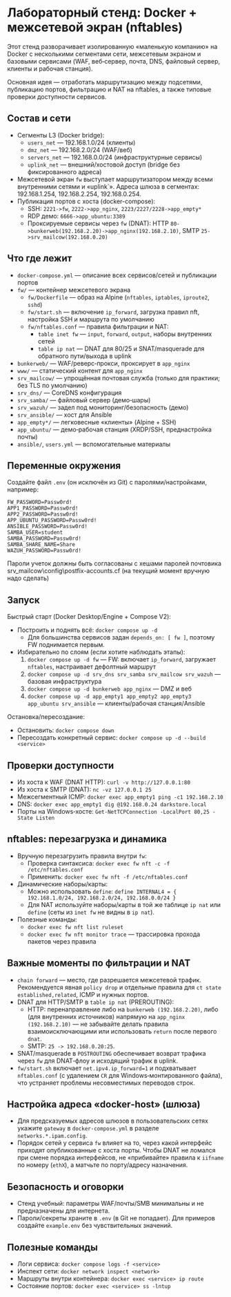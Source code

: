 # Лабораторный стенд: Docker + межсетевой экран (nftables)

Этот стенд разворачивает изолированную «маленькую компанию» на Docker с несколькими сегментами сети, межсетевым экраном и базовыми сервисами (WAF, веб‑сервер, почта, DNS, файловый сервер, клиенты и рабочая станция).

Основная идея — отработать маршрутизацию между подсетями, публикацию портов, фильтрацию и NAT на nftables, а также типовые проверки доступности сервисов.

## Состав и сети

- Сегменты L3 (Docker bridge):
  - `users_net` — 192.168.1.0/24 (клиенты)
  - `dmz_net` — 192.168.2.0/24 (WAF/веб)
  - `servers_net` — 192.168.0.0/24 (инфраструктурные сервисы)
  - `uplink_net` — внешний/хостовой доступ (bridge без фиксированного адреса)
- Межсетевой экран `fw` выступает маршрутизатором между всеми внутренними сетями и «uplink`». Адреса шлюза в сегментах: 192.168.1.254, 192.168.2.254, 192.168.0.254.
- Публикация портов с хоста (docker-compose):
  - SSH: `2221->fw`, `2222->app_nginx`, `2223/2227/2228->app_empty*`
  - RDP демо: `6666->app_ubuntu:3389`
  - Проксируемые сервисы через `fw` (DNAT): HTTP `80->bunkerweb(192.168.2.20)->app_nginx(192.168.2.10)`, SMTP `25->srv_mailcow(192.168.0.20)`

## Что где лежит

- `docker-compose.yml` — описание всех сервисов/сетей и публикации портов
- `fw/` — контейнер межсетевого экрана
  - `fw/Dockerfile` — образ на Alpine (`nftables`, `iptables`, `iproute2`, `sshd`)
  - `fw/start.sh` — включение `ip_forward`, загрузка правил nft, настройка SSH и маршрута по умолчанию
  - `fw/nftables.conf` — правила фильтрации и NAT:
    - `table inet fw` — `input`, `forward`, `output`, наборы внутренних сетей
    - `table ip nat` — DNAT для 80/25 и SNAT/masquerade для обратного пути/выхода в uplink
- `bunkerweb/` — WAF/реверс‑прокси, проксирует в `app_nginx`
- `www/` — статический контент для `app_nginx`
- `srv_mailcow/` — упрощённая почтовая служба (только для практики; без TLS по умолчанию)
- `srv_dns/` — CoreDNS конфигурация
- `srv_samba/` — файловый сервер (демо‐шары)
- `srv_wazuh/` — задел под мониторинг/безопасность (демо)
- `srv_ansible/` — хост для Ansible
- `app_empty*/` — легковесные «клиенты» (Alpine + SSH)
- `app_ubuntu/` — демо‑рабочая станция (XRDP/SSH, преднастройка почты)
- `ansible/`, `users.yml` — вспомогательные материалы

## Переменные окружения

Создайте файл `.env` (он исключён из Git) с паролями/настройками, например:

```
FW_PASSWORD=Passw0rd!
APP1_PASSWORD=Passw0rd!
APP2_PASSWORD=Passw0rd!
APP_UBUNTU_PASSWORD=Passw0rd!
ANSIBLE_PASSWORD=Passw0rd!
SAMBA_USER=student
SAMBA_PASSWORD=Passw0rd!
SAMBA_SHARE_NAME=Share
WAZUH_PASSWORD=Passw0rd!
```
Пароли учеток должны быть согласованы с хешами паролей почтовика srv_mailcow\config\postfix-accounts.cf
(на текущий момент вручную надо сделать)

## Запуск

Быстрый старт (Docker Desktop/Engine + Compose V2):

- Построить и поднять всё: `docker compose up -d`
  - Для большинства сервисов задан `depends_on: [ fw ]`, поэтому FW поднимается первым.
- Избирательно по слоям (если хотите наблюдать этапы):
  1) `docker compose up -d fw` — FW: включает `ip_forward`, загружает `nftables`, настраивает дефолтный маршрут
  2) `docker compose up -d srv_dns srv_samba srv_mailcow srv_wazuh` — базовая инфраструктура
  3) `docker compose up -d bunkerweb app_nginx` — DMZ и веб
  4) `docker compose up -d app_empty1 app_empty2 app_empty3 app_ubuntu srv_ansible` — клиенты/рабочая станция/Ansible

Остановка/пересоздание:
- Остановить: `docker compose down`
- Пересоздать конкретный сервис: `docker compose up -d --build <service>`

## Проверки доступности

- Из хоста к WAF (DNAT HTTP): `curl -v http://127.0.0.1:80`
- Из хоста к SMTP (DNAT): `nc -vz 127.0.0.1 25`
- Межсегментный ICMP: `docker exec app_empty1 ping -c1 192.168.2.10`
- DNS: `docker exec app_empty1 dig @192.168.0.24 darkstore.local`
- Порты на Windows‐хосте: `Get-NetTCPConnection -LocalPort 80,25 -State Listen`

## nftables: перезагрузка и динамика

- Вручную перезагрузить правила внутри `fw`:
  - Проверка синтаксиса: `docker exec fw nft -c -f /etc/nftables.conf`
  - Применить: `docker exec fw nft -f /etc/nftables.conf`
- Динамические наборы/карты:
  - Можно использовать `define`: `define INTERNAL4 = { 192.168.1.0/24, 192.168.2.0/24, 192.168.0.0/24 }`
  - Для NAT используйте наборы/карты в той же таблице `ip nat` или `define` (сеты из `inet fw` не видны в `ip nat`).
- Полезные команды:
  - `docker exec fw nft list ruleset`
  - `docker exec fw nft monitor trace` — трассировка прохода пакетов через правила

## Важные моменты по фильтрации и NAT

- `chain forward` — место, где разрешается межсетевой трафик. Рекомендуется явная `policy drop` и отдельные правила для `ct state established,related`, ICMP и нужных портов.
- DNAT для HTTP/SMTP в `table ip nat` (PREROUTING):
  - HTTP: перенаправление либо на `bunkerweb (192.168.2.20)`, либо (для внутренних источников) напрямую на `app_nginx (192.168.2.10)` — не забывайте делать правила взаимоисключающими или использовать `return` после первого `dnat`.
  - SMTP: `25 -> 192.168.0.20:25`.
- SNAT/masquerade в `POSTROUTING` обеспечивает возврат трафика через `fw` для DNAT‑флоу и исходящий трафик в uplink.
- `fw/start.sh` включает `net.ipv4.ip_forward=1` и подхватывает `nftables.conf` (с удалением `CR` для Windows‑монтированного файла), что устраняет проблемы несовместимых переводов строк.

## Настройка адреса «docker‑host» (шлюза)

- Для предсказуемых адресов шлюзов в пользовательских сетях укажите `gateway` в `docker-compose.yml` в разделе `networks.*.ipam.config`.
- Порядок сетей у сервиса `fw` влияет на то, через какой интерфейс приходят опубликованные с хоста порты. Чтобы DNAT не ломался при смене порядка интерфейсов, не «прибивайте» правила к `iifname` по номеру (`ethX`), а матчьте по порту/адресу назначения.

## Безопасность и оговорки

- Стенд учебный: параметры WAF/почты/SMB минимальны и не предназначены для интернета.
- Пароли/секреты храните в `.env` (в Git не попадает). Для примеров создайте `example.env` без чувствительных значений.

## Полезные команды

- Логи сервиса: `docker compose logs -f <service>`
- Инспект сети: `docker network inspect <network>`
- Маршруты внутри контейнера: `docker exec <service> ip route`
- Состояние портов: `docker exec <service> ss -lntup`
